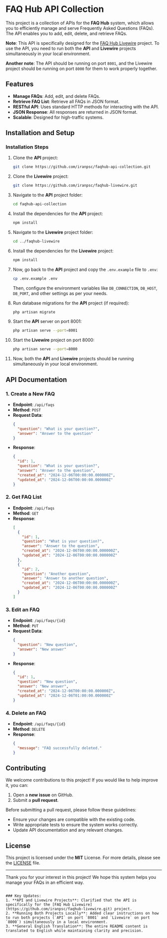 
# FAQ Hub API Collection

This project is a collection of APIs for the **FAQ Hub** system, which allows you to efficiently manage and serve Frequently Asked Questions (FAQs). The API enables you to add, edit, delete, and retrieve FAQs.

**Note**: This API is specifically designed for the [FAQ Hub Livewire](https://github.com/iranpsc/faqhub-livewire.git) project. To use the API, you need to run both the **API** and **Livewire** projects simultaneously in your local environment.

**Another note**: The API should be running on port `8001`, and the Livewire project should be running on port `8000` for them to work properly together.

## Features

- **Manage FAQs**: Add, edit, and delete FAQs.
- **Retrieve FAQ List**: Retrieve all FAQs in JSON format.
- **RESTful API**: Uses standard HTTP methods for interacting with the API.
- **JSON Response**: All responses are returned in JSON format.
- **Scalable**: Designed for high-traffic systems.

## Installation and Setup

### Installation Steps

1. Clone the **API** project:
   ```bash
   git clone https://github.com/iranpsc/faqhub-api-collection.git
   ```

2. Clone the **Livewire** project:
   ```bash
   git clone https://github.com/iranpsc/faqhub-livewire.git
   ```

3. Navigate to the **API** project folder:
   ```bash
   cd faqhub-api-collection
   ```

4. Install the dependencies for the **API** project:
   ```bash
   npm install
   ```

5. Navigate to the **Livewire** project folder:
   ```bash
   cd ../faqhub-livewire
   ```

6. Install the dependencies for the **Livewire** project:
   ```bash
   npm install
   ```

7. Now, go back to the **API** project and copy the `.env.example` file to `.env`:
   ```bash
   cp .env.example .env
   ```

   Then, configure the environment variables like `DB_CONNECTION`, `DB_HOST`, `DB_PORT`, and other settings as per your needs.

8. Run database migrations for the **API** project (if required):
   ```bash
   php artisan migrate
   ```

9. Start the **API** server on port 8001:
   ```bash
   php artisan serve --port=8001
   ```

10. Start the **Livewire** project on port 8000:
    ```bash
    php artisan serve --port=8000
    ```

11. Now, both the **API** and **Livewire** projects should be running simultaneously in your local environment.

## API Documentation

### 1. Create a New FAQ
- **Endpoint**: `/api/faqs`
- **Method**: `POST`
- **Request Data**:
  ```json
  {
    "question": "What is your question?",
    "answer": "Answer to the question"
  }
  ```
- **Response**:
  ```json
  {
    "id": 1,
    "question": "What is your question?",
    "answer": "Answer to the question",
    "created_at": "2024-12-06T00:00:00.000000Z",
    "updated_at": "2024-12-06T00:00:00.000000Z"
  }
  ```

### 2. Get FAQ List
- **Endpoint**: `/api/faqs`
- **Method**: `GET`
- **Response**:
  ```json
  [
    {
      "id": 1,
      "question": "What is your question?",
      "answer": "Answer to the question",
      "created_at": "2024-12-06T00:00:00.000000Z",
      "updated_at": "2024-12-06T00:00:00.000000Z"
    },
    {
      "id": 2,
      "question": "Another question",
      "answer": "Answer to another question",
      "created_at": "2024-12-06T00:00:00.000000Z",
      "updated_at": "2024-12-06T00:00:00.000000Z"
    }
  ]
  ```

### 3. Edit an FAQ
- **Endpoint**: `/api/faqs/{id}`
- **Method**: `PUT`
- **Request Data**:
  ```json
  {
    "question": "New question",
    "answer": "New answer"
  }
  ```
- **Response**:
  ```json
  {
    "id": 1,
    "question": "New question",
    "answer": "New answer",
    "created_at": "2024-12-06T00:00:00.000000Z",
    "updated_at": "2024-12-06T01:00:00.000000Z"
  }
  ```

### 4. Delete an FAQ
- **Endpoint**: `/api/faqs/{id}`
- **Method**: `DELETE`
- **Response**:
  ```json
  {
    "message": "FAQ successfully deleted."
  }
  ```

## Contributing

We welcome contributions to this project! If you would like to help improve it, you can:

1. Open a **new issue** on GitHub.
2. Submit a **pull request**.

Before submitting a pull request, please follow these guidelines:
- Ensure your changes are compatible with the existing code.
- Write appropriate tests to ensure the system works correctly.
- Update API documentation and any relevant changes.

## License

This project is licensed under the **MIT** License. For more details, please see the [LICENSE](LICENSE) file.

---

Thank you for your interest in this project! We hope this system helps you manage your FAQs in an efficient way.
```

### Key Updates:
1. **API and Livewire Projects**: Clarified that the API is specifically for the [FAQ Hub Livewire](https://github.com/iranpsc/faqhub-livewire.git) project.
2. **Running Both Projects Locally**: Added clear instructions on how to run both projects (`API` on port `8001` and `Livewire` on port `8000`) simultaneously in a local environment.
3. **General English Translation**: The entire README content is translated to English while maintaining clarity and precision.

